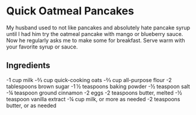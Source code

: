 # Quick Oatmeal Pancakes

My husband used to not like pancakes and absolutely hate pancake syrup until I had him try the oatmeal pancake with mango or blueberry sauce. Now he regularly asks me to make some for breakfast. Serve warm with your favorite syrup or sauce.

## Ingredients
-1 cup milk
-⅔ cup quick-cooking oats
-⅔ cup all-purpose flour
-2 tablespoons brown sugar
-1 ½ teaspoons baking powder
-½ teaspoon salt
-¼ teaspoon ground cinnamon
-2 eggs
-2 teaspoons butter, melted
-½ teaspoon vanilla extract
-¼ cup milk, or more as needed
-2 teaspoons butter, or as needed